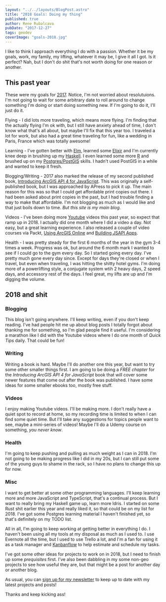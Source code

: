 ```yaml
---
layout: "../../layouts/BlogPost.astro"
title: "2018 Goals: Doing my thing"
published: true
author: Rene Rubalcava
pubDate: "2017-12-27"
tags: geodev
coverImage: "goals-2018.jpg"
---
```


I like to think I approach everything I do with a passion. Whether it be my goals, work, my family, my lifting, whatever it may be, I give it all I got. Is it perfect? Nah, but I don't do shit that's not worth doing for one reason or another.

## This past year

These were my goals for [2017](https://odoe.net/blog/2017-goals-hope-not-strategy/). Notice, I'm not worried about resolutuions. I'm not going to wait for some arbitrary date to roll around to change something I'm doing or start doing something new. If I'm going to do it, I'll just do it.

Flying - I did lots more traveling, which means more flying. I'm finding that the actually flying I'm ok with, but I still have anxiety ahead of time, I don't know what that's all about, but maybe I'll fix that this year too. I traveled a lot for work, but also had a great time traveling for fun, like a wedding in Paris, France which was totally awesome!

Learning - I've gotten better with [Elm](http://elm-lang.org/), learned some [Elixir](http://elixir-lang.github.io/) and I'm currently knee deep in brushing up my [Haskell](https://www.haskell.org/). I even learned some more [R](https://www.r-project.org/) and brushed up on my [Postgres/PostGIS](https://www.postgresql.org/) skills. I hadn't used PostGIS in a while and wanted to keep it fresh.

Blogging/Writing - 2017 also marked the release of my second published book, [Introducing ArcGIS API 4 for JavaScript](http://amzn.to/2Cav60t). This was originally a self-published book, but I was approached by APress to pick it up. The main reason for this was so that I could get affordable print copies out there. I had been asked about print copies in the past, but I had trouble finding a way to make that affordable. I'm not blogging as much as I would like and that just boils down to time. _But this site is my main blog_.

Videos - I've been doing more [Youtube](https://www.youtube.com/c/renerubalcava) videos this past year, so expect that ramp up in 2018. I actually did one month where I did a video a day. Not easy, but a great learning experience. I also released a couple of video courses via Packt, [Using ArcGIS Online](https://www.packtpub.com/application-development/using-arcgis-online-platform-video) and [Building JSAPI Apps](https://www.packtpub.com/application-development/building-arcgis-cross-platform-applications-javascript).

Health - I was pretty steady for the first 6 months of the year in the gym 3-4 times a week. Progress was ok, but around the 6 month mark I wanted to see if I could go to the gym every day. So I started going every day. I've pretty much gone every day since. Except for days they're closed or when I travel, but even when traveling, I was hitting the shitty hotel gyms. I'm doing more of a powerlifting style, a conjugate system wtih 2 heavy days, 2 speed days, and accessory rest of the days. I feel great, my lifts are up and I'm digging the volume.

## 2018 and shit

### Blogging

This blog isn't going anywhere. I'll keep writing, even if you don't keep reading. I've had people hit me up about blog posts I totally forgot about thanking me for something, so I'm glad people find it useful. I'm considering a marathon like I did with the Youtube videos where I do one month of _Quick Tips_ daily. That could be fun!

### Writing

Writing a book is hard. Maybe I'll do another one this year, but want to try some other smaller things first. I am going to be doing a _FREE chapter_ for the _Introducing ArcGIS API 4 for JavaScript_ book that will cover some newer features that come out after the book was published. I have some ideas for some smaller ebooks too, mostly free stuff.

### Videos

I enjoy making Youtube videos. I'll be making more. I don't really have a quiet spot to record at home, so my recording time is limited to when I can find some quiet time. But I'll take any suggestions for topics people want to see, maybe a mini-series of videos! Maybe I'll do a Udemy course on something, _you never know_.

### Health

I'm going to keep pushing and pulling as much weight as I can in 2018. I'm not going to be making progress like I did in my 20s, but I can still put some of the young guys to shame in the rack, so I have no plans to change this up for now.

### Misc

I want to get better at some other programming languages. I'll keep learning more and more JavaScript and TypeScript, that's a continual process. But I want to really bring my Haskell game up, learn more Idris. I started on some Rust shit earlier this year and really liked it, so that could be on my list for 2018. I've got some Postgres learning material I haven't finished yet, so that's definitely on my TODO list.

All in all, I'm going to keep working at getting better in everything I do. I haven't been using all my tools at my disposal as much as I used to. I use Evernote all the time, but I used to use Trello a lot, and I'm a fan for using it as a task manager and [Kanbanflow](https://kanbanflow.com) to help estimate and schedule my tasks.

I've got some other ideas for projects to work on in 2018, but I need to finish up some _prequisites_ first. I've also been dabbling in my some non-geo projects to see how useful they are, but that might be a post for another day or another blog.

As usual, you can [sign up for my newsletter](https://odoe.net/blog/sign-up/) to keep up to date with my latest projects and posts!

Thanks and keep kicking ass!
